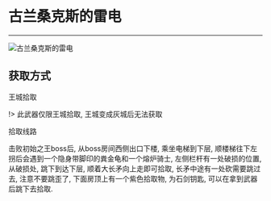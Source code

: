# 古兰桑克斯的雷电

---

![古兰桑克斯的雷电](../images/古兰桑克斯的雷电.png)

## 获取方式

王城拾取

!> 此武器仅限王城拾取, 王城变成灰城后无法获取

拾取线路

击败初始之王boss后, 从boss房间西侧出口下楼, 乘坐电梯到下层, 顺楼梯往下左拐后会遇到一个隐身带脚印的粪金龟和一个熔炉骑士, 左侧栏杆有一处破损的位置, 从破损处, 跳下到达下层, 顺着大长矛向上走即可拾取, 长矛中途有一处砍需要跳过去, 注意不要跳歪了, 下面房顶上有一个紫色拾取物, 为石剑钥匙, 可以在拿到武器后跳下去拾取. 

